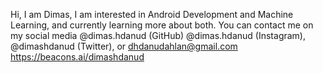 Hi, I am Dimas,
I am interested in Android Development and Machine Learning, and currently learning more about both.
You can contact me on my social media
@dimas.hdanud (GitHub) @dimas.hdanud (Instagram), @dimashdanud (Twitter), or dhdanudahlan@gmail.com
https://beacons.ai/dimashdanud

<!---
dimashdanud/dimashdanud is a ✨ special ✨ repository because its `README.md` (this file) appears on your GitHub profile.
You can click the Preview link to take a look at your changes.
--->
